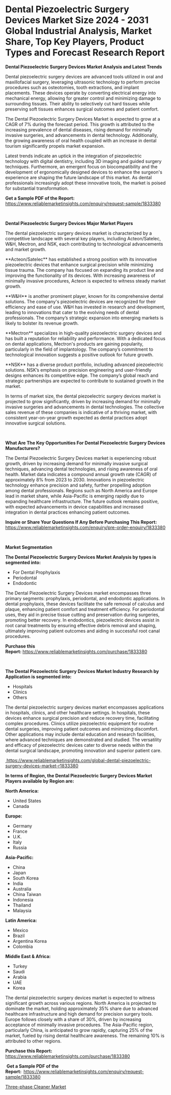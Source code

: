 <p><h1>Dental Piezoelectric Surgery Devices Market Size 2024 - 2031 Global Industrial Analysis, Market Share, Top Key Players, Product Types and Forecast Research Report</h1></p><p><strong>Dental Piezoelectric Surgery Devices Market Analysis and Latest Trends</strong></p>
<p><p>Dental piezoelectric surgery devices are advanced tools utilized in oral and maxillofacial surgery, leveraging ultrasonic technology to perform precise procedures such as osteotomies, tooth extractions, and implant placements. These devices operate by converting electrical energy into mechanical energy, allowing for greater control and minimizing damage to surrounding tissues. Their ability to selectively cut hard tissues while preserving soft tissues enhances surgical outcomes and patient comfort.</p><p>The Dental Piezoelectric Surgery Devices Market is expected to grow at a CAGR of 7% during the forecast period. This growth is attributed to the increasing prevalence of dental diseases, rising demand for minimally invasive surgeries, and advancements in dental technology. Additionally, the growing awareness of oral health coupled with an increase in dental tourism significantly propels market expansion. </p><p>Latest trends indicate an uptick in the integration of piezoelectric technology with digital dentistry, including 3D imaging and guided surgery techniques. Furthermore, an emergent focus on biocompatibility and the development of ergonomically designed devices to enhance the surgeon's experience are shaping the future landscape of this market. As dental professionals increasingly adopt these innovative tools, the market is poised for substantial transformation.</p></p>
<p><strong>Get a Sample PDF of the Report:&nbsp;</strong> <a href="https://www.reliablemarketinsights.com/enquiry/request-sample/1833380?utm_campaign=1938&utm_medium=2&utm_source=Github&utm_content=ia&utm_term=01012025&utm_id=dental-piezoelectric-surgery-devices">https://www.reliablemarketinsights.com/enquiry/request-sample/1833380</a></p>
<p>&nbsp;</p>
<p><strong>Dental Piezoelectric Surgery Devices Major Market Players</strong></p>
<p><p>The dental piezoelectric surgery devices market is characterized by a competitive landscape with several key players, including Acteon/Satelec, W&H, Mectron, and NSK, each contributing to technological advancements and market growth.</p><p>**Acteon/Satelec** has established a strong position with its innovative piezoelectric devices that enhance surgical precision while minimizing tissue trauma. The company has focused on expanding its product line and improving the functionality of its devices. With increasing awareness of minimally invasive procedures, Acteon is expected to witness steady market growth.</p><p>**W&H** is another prominent player, known for its comprehensive dental solutions. The company's piezoelectric devices are recognized for their efficiency and ease of use. W&H has invested in research and development, leading to innovations that cater to the evolving needs of dental professionals. The company’s strategic expansion into emerging markets is likely to bolster its revenue growth.</p><p>**Mectron** specializes in high-quality piezoelectric surgery devices and has built a reputation for reliability and performance. With a dedicated focus on dental applications, Mectron's products are gaining popularity, particularly in the field of implantology. The company’s commitment to technological innovation suggests a positive outlook for future growth.</p><p>**NSK** has a diverse product portfolio, including advanced piezoelectric solutions. NSK’s emphasis on precision engineering and user-friendly designs enhances its competitive edge. The company’s global reach and strategic partnerships are expected to contribute to sustained growth in the market.</p><p>In terms of market size, the dental piezoelectric surgery devices market is projected to grow significantly, driven by increasing demand for minimally invasive surgeries and advancements in dental technologies. The collective sales revenue of these companies is indicative of a thriving market, with consistent year-on-year growth expected as dental practices adopt innovative surgical solutions.</p></p>
<p>&nbsp;</p>
<p><strong>What Are The Key Opportunities For Dental Piezoelectric Surgery Devices Manufacturers?</strong></p>
<p><p>The Dental Piezoelectric Surgery Devices market is experiencing robust growth, driven by increasing demand for minimally invasive surgical techniques, advancing dental technologies, and rising awareness of oral health. Market data indicates a compound annual growth rate (CAGR) of approximately 8% from 2023 to 2030. Innovations in piezoelectric technology enhance precision and safety, further propelling adoption among dental professionals. Regions such as North America and Europe lead in market share, while Asia-Pacific is emerging rapidly due to expanding healthcare infrastructure. The future outlook remains positive, with expected advancements in device capabilities and increased integration in dental practices enhancing patient outcomes.</p></p>
<p><strong>Inquire or Share Your Questions If Any Before Purchasing This Report:</strong> <a href="https://www.reliablemarketinsights.com/enquiry/pre-order-enquiry/1833380?utm_campaign=1938&utm_medium=2&utm_source=Github&utm_content=ia&utm_term=01012025&utm_id=dental-piezoelectric-surgery-devices">https://www.reliablemarketinsights.com/enquiry/pre-order-enquiry/1833380</a></p>
<p>&nbsp;</p>
<p><strong>Market Segmentation</strong></p>
<p><strong>The Dental Piezoelectric Surgery Devices Market Analysis by types is segmented into:</strong></p>
<p><ul><li>For Dental Prophylaxis</li><li>Periodontal</li><li>Endodontic</li></ul></p>
<p><p>The Dental Piezoelectric Surgery Devices market encompasses three primary segments: prophylaxis, periodontal, and endodontic applications. In dental prophylaxis, these devices facilitate the safe removal of calculus and plaque, enhancing patient comfort and treatment efficiency. For periodontal uses, they aid in precise tissue cutting and preservation during surgeries, promoting better recovery. In endodontics, piezoelectric devices assist in root canal treatments by ensuring effective debris removal and shaping, ultimately improving patient outcomes and aiding in successful root canal procedures.</p></p>
<p><strong>Purchase this Report:&nbsp;</strong><a href="https://www.reliablemarketinsights.com/purchase/1833380?utm_campaign=1938&utm_medium=2&utm_source=Github&utm_content=ia&utm_term=01012025&utm_id=dental-piezoelectric-surgery-devices">https://www.reliablemarketinsights.com/purchase/1833380</a></p>
<p>&nbsp;</p>
<p><strong>The Dental Piezoelectric Surgery Devices Market Industry Research by Application is segmented into:</strong></p>
<p><ul><li>Hospitals</li><li>Clinics</li><li>Others</li></ul></p>
<p><p>The dental piezoelectric surgery devices market encompasses applications in hospitals, clinics, and other healthcare settings. In hospitals, these devices enhance surgical precision and reduce recovery time, facilitating complex procedures. Clinics utilize piezoelectric equipment for routine dental surgeries, improving patient outcomes and minimizing discomfort. Other applications may include dental education and research facilities, where advanced techniques are demonstrated and studied. The versatility and efficacy of piezoelectric devices cater to diverse needs within the dental surgical landscape, promoting innovation and superior patient care.</p></p>
<p><a href="https://www.reliablemarketinsights.com/global-dental-piezoelectric-surgery-devices-market-r1833380?utm_campaign=1938&utm_medium=2&utm_source=Github&utm_content=ia&utm_term=01012025&utm_id=dental-piezoelectric-surgery-devices">&nbsp;https://www.reliablemarketinsights.com/global-dental-piezoelectric-surgery-devices-market-r1833380</a></p>
<p><strong>In terms of Region, the Dental Piezoelectric Surgery Devices Market Players available by Region are:</strong></p>
<p>
    <p> <strong> North America: </strong>
        <ul>
            <li>United States</li>
            <li>Canada</li>
        </ul>
        </p> 
    <p> <strong> Europe: </strong>
        <ul>
            <li>Germany</li>
            <li>France</li>
            <li>U.K.</li>
            <li>Italy</li>
            <li>Russia</li>
        </ul>
        </p> 
    <p> <strong> Asia-Pacific: </strong>
        <ul>
            <li>China</li>
            <li>Japan</li>
            <li>South Korea</li>
            <li>India</li>
            <li>Australia</li>
            <li>China Taiwan</li>
            <li>Indonesia</li>
            <li>Thailand</li>
            <li>Malaysia</li>
        </ul>
        </p> 
    <p> <strong> Latin America: </strong>
        <ul>
            <li>Mexico</li>
            <li>Brazil</li>
            <li>Argentina Korea</li>
            <li>Colombia</li>
        </ul>
        </p> 
    <p> <strong> Middle East & Africa: </strong>
        <ul>
            <li>Turkey</li>
            <li>Saudi</li>
            <li>Arabia</li>
            <li>UAE</li>
            <li>Korea</li>
        </ul>
    </p>
    </p>
<p><p>The dental piezoelectric surgery devices market is expected to witness significant growth across various regions. North America is projected to dominate the market, holding approximately 35% share due to advanced healthcare infrastructure and high demand for precision surgery tools. Europe follows closely with a share of 30%, driven by increasing acceptance of minimally invasive procedures. The Asia-Pacific region, particularly China, is anticipated to grow rapidly, capturing 25% of the market, fueled by rising dental healthcare awareness. The remaining 10% is attributed to other regions.</p></p>
<p><strong>Purchase this Report: </strong><a href="https://www.reliablemarketinsights.com/purchase/1833380?utm_campaign=1938&utm_medium=2&utm_source=Github&utm_content=ia&utm_term=01012025&utm_id=dental-piezoelectric-surgery-devices">https://www.reliablemarketinsights.com/purchase/1833380</a></p>
<p>&nbsp;<strong>Get a Sample PDF of the Report:&nbsp;&nbsp;</strong><a href="https://www.reliablemarketinsights.com/enquiry/request-sample/1833380?utm_campaign=1938&utm_medium=2&utm_source=Github&utm_content=ia&utm_term=01012025&utm_id=dental-piezoelectric-surgery-devices">https://www.reliablemarketinsights.com/enquiry/request-sample/1833380</a></p>
<p><strong></strong></p>
<p><p><a href="https://github.com/provorikovar/Market-Research-Report-List-6/blob/main/three-phase-cleaner-market.md?utm_campaign=1938&utm_medium=2&utm_source=Github&utm_content=ia&utm_term=01012025&utm_id=dental-piezoelectric-surgery-devices">Three-phase Cleaner Market</a></p></p>